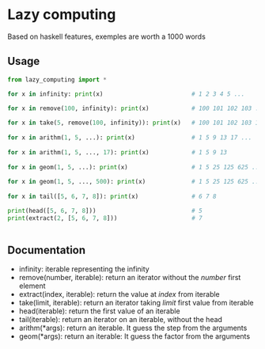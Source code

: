 # Lazy computing

Based on haskell features, exemples are worth a 1000 words



## Usage

```python
from lazy_computing import *
```



```python
for x in infinity: print(x)                         # 1 2 3 4 5 ...

for x in remove(100, infinity): print(x)            # 100 101 102 103 ...
    
for x in take(5, remove(100, infinity)): print(x)   # 100 101 102 103 104
    
for x in arithm(1, 5, ...): print(x)                # 1 5 9 13 17 ...
    
for x in arithm(1, 5, ..., 17): print(x)            # 1 5 9 13
    
for x in geom(1, 5, ...): print(x)                  # 1 5 25 125 625 ...
    
for x in geom(1, 5, ..., 500): print(x)             # 1 5 25 125 625 ...
    
for x in tail([5, 6, 7, 8]): print(x)               # 6 7 8

print(head([5, 6, 7, 8]))                           # 5
print(extract(2, [5, 6, 7, 8]))                     # 7
    

```



## Documentation



* infinity: iterable representing the infinity
* remove(number, iterable): return an iterator without the _number_ first element
* extract(index, iterable): return the value at _index_ from iterable
* take(limit, iterable): return an iterator taking _limit_ first value from iterable
* head(iterable): return the first value of an iterable
* tail(iterable): return an iterator on an iterable, without the head
* arithm(*args): return an iterable. It guess the step from the arguments
* geom(*args): return an iterable: It guess the factor from the arguments